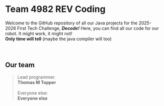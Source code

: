 # Team 4982 REV Coding
Welcome to the GitHub repository of all our Java projects for the 2025-2026 First Tech Challenge, ***Decode!***
Here, you can find all our code for our robot. 
It might work, it might not!<br>
**Only time will tell** (maybe the java compiler will too)
<br><br><br>
## Our team
>Lead programmer: <br>
**Thomas M Topper** <br><br>
>Everyone else: <br>
**Everyone else** <br>
